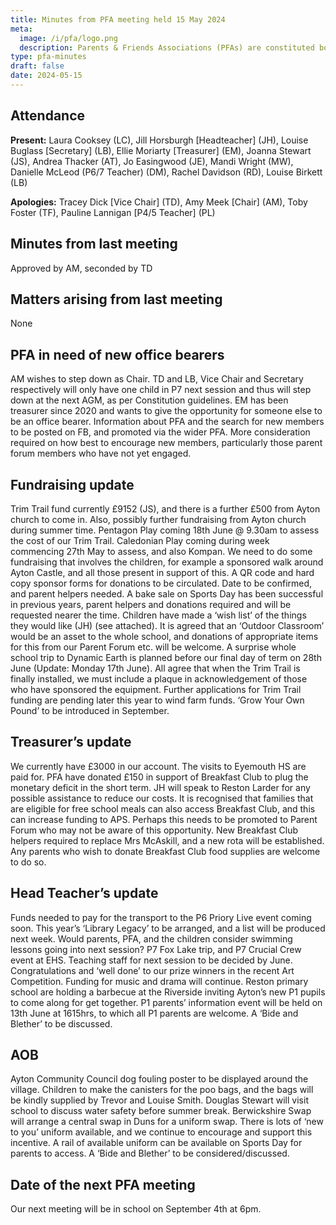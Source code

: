 ```yaml
---
title: Minutes from PFA meeting held 15 May 2024
meta:
  image: /i/pfa/logo.png
  description: Parents & Friends Associations (PFAs) are constituted bodies, which support the school and the broader community. They are independent from the school and the local authority.
type: pfa-minutes
draft: false
date: 2024-05-15
---
```


## Attendance

**Present:** Laura Cooksey (LC), Jill Horsburgh [Headteacher] (JH), Louise Buglass [Secretary] (LB), Ellie Moriarty [Treasurer] (EM), Joanna Stewart (JS), Andrea Thacker (AT), Jo Easingwood (JE), Mandi Wright (MW), Danielle McLeod (P6/7 Teacher) (DM), Rachel Davidson (RD), Louise Birkett (LB)

**Apologies:** Tracey Dick [Vice Chair] (TD), Amy Meek [Chair] (AM), Toby Foster (TF), Pauline Lannigan [P4/5 Teacher] (PL)

## Minutes from last meeting

Approved by AM, seconded by TD


## Matters arising from last meeting

None


## PFA in need of new office bearers

AM wishes to step down as Chair. TD and LB, Vice Chair and Secretary
respectively will only have one child in P7 next session and thus will step down
at the next AGM, as per Constitution guidelines. EM has been treasurer since
2020 and wants to give the opportunity for someone else to be an office bearer.
Information about PFA and the search for new members to be posted on FB, and
promoted via the wider PFA. More consideration required on how best to encourage
new members, particularly those parent forum members who have not yet engaged.

## Fundraising update

Trim Trail fund currently £9152 (JS), and there is a further £500 from Ayton
church to come in. Also, possibly further fundraising from Ayton church during
summer time. Pentagon Play coming 18th June @ 9.30am to assess the cost of our
Trim Trail. Caledonian Play coming during week commencing 27th May to assess,
and also Kompan. We need to do some fundraising that involves the children,
for example a sponsored walk around Ayton Castle, and all those present in
support of this. A QR code and hard copy sponsor forms for donations to be
circulated. Date to be confirmed, and parent helpers needed. A bake sale on
Sports Day has been successful in previous years, parent helpers and donations
required and will be requested nearer the time. Children have made a ‘wish
list’ of the things they would like (JH) (see attached). It is agreed that an
‘Outdoor Classroom’ would be an asset to the whole school, and donations
of appropriate items for this from our Parent Forum etc. will be welcome. A
surprise whole school trip to Dynamic Earth is planned before our final day
of term on 28th June (Update: Monday 17th June). All agree that when the Trim
Trail is finally installed, we must include a plaque in acknowledgement of those
who have sponsored the equipment. Further applications for Trim Trail funding
are pending later this year to wind farm funds. ‘Grow Your Own Pound’ to be
introduced in September.

## Treasurer’s update

We currently have £3000 in our account. The visits to Eyemouth HS are paid for.
PFA have donated £150 in support of Breakfast Club to plug the monetary deficit
in the short term. JH will speak to Reston Larder for any possible assistance
to reduce our costs. It is recognised that families that are eligible for free
school meals can also access Breakfast Club, and this can increase funding to
APS. Perhaps this needs to be promoted to Parent Forum who may not be aware of
this opportunity. New Breakfast Club helpers required to replace Mrs McAskill,
and a new rota will be established. Any parents who wish to donate Breakfast
Club food supplies are welcome to do so.

## Head Teacher’s update

Funds needed to pay for the transport to the P6 Priory Live event coming soon.
This year’s ‘Library Legacy’ to be arranged, and a list will be produced
next week. Would parents, PFA, and the children consider swimming lessons going
into next session? P7 Fox Lake trip, and P7 Crucial Crew event at EHS. Teaching
staff for next session to be decided by June. Congratulations and ‘well
done’ to our prize winners in the recent Art Competition. Funding for music
and drama will continue. Reston primary school are holding a barbecue at the
Riverside inviting Ayton’s new P1 pupils to come along for get together. P1
parents’ information event will be held on 13th June at 1615hrs, to which all
P1 parents are welcome. A ‘Bide and Blether’ to be discussed.

## AOB

Ayton Community Council dog fouling poster to be displayed around the village.
Children to make the canisters for the poo bags, and the bags will be kindly
supplied by Trevor and Louise Smith. Douglas Stewart will visit school to
discuss water safety before summer break. Berwickshire Swap will arrange a
central swap in Duns for a uniform swap. There is lots of ‘new to you’
uniform available, and we continue to encourage and support this incentive. A
rail of available uniform can be available on Sports Day for parents to access.
A ‘Bide and Blether’ to be considered/discussed.

## Date of the next PFA meeting

Our next meeting will be in school on September 4th at 6pm.
